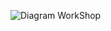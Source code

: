 ![Diagram WorkShop](https://github.com/user-attachments/assets/a41c4aea-d28d-4d18-807a-0ac714c7d5e5)
